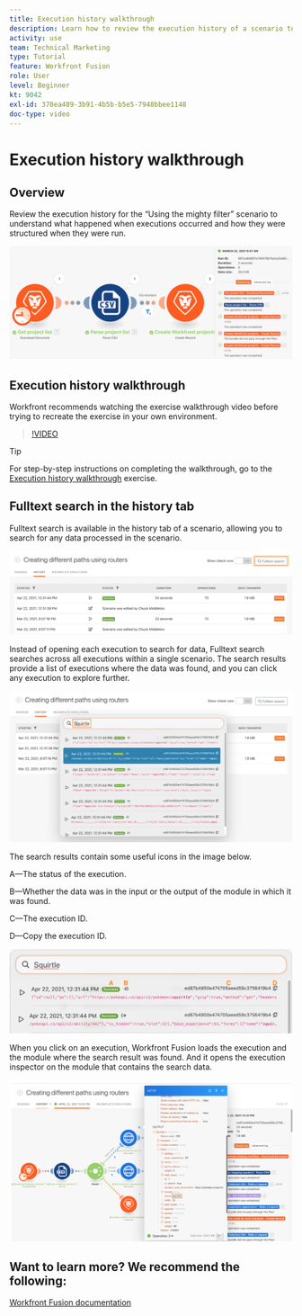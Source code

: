 ```yaml
---
title: Execution history walkthrough
description: Learn how to review the execution history of a scenario to understand what happened when in [!DNL Adobe Workfront Fusion].
activity: use
team: Technical Marketing
type: Tutorial
feature: Workfront Fusion
role: User
level: Beginner
kt: 9042
exl-id: 370ea489-3b91-4b5b-b5e5-7948bbee1148
doc-type: video
---
```

# Execution history walkthrough

## Overview

Review the execution history for the “Using the mighty filter” scenario to understand what happened when executions occurred and how they were structured when they were run.

![An image of execution history in a Fusion scenario](assets/execution-history-and-scheduling-1.png)

## Execution history walkthrough

Workfront recommends watching the exercise walkthrough video before trying to recreate the exercise in your own environment.

>[!VIDEO](https://video.tv.adobe.com/v/335283/?quality=12&learn=on)

>[!TIP]
>
>For step-by-step instructions on completing the walkthrough, go to the [Execution history walkthrough](https://experienceleague.adobe.com/docs/workfront-learn/tutorials-workfront/fusion/exercises/execution-history.html?lang=en) exercise.

## Fulltext search in the history tab

Fulltext search is available in the history tab of a scenario, allowing you to search for any data processed in the scenario.

![An image of execution history search](assets/execution-history-and-scheduling-2.png)

Instead of opening each execution to search for data, Fulltext search searches across all executions within a single scenario. The search results provide a list of executions where the data was found, and you can click any execution to explore further. 

![An image of an execution history search](assets/execution-history-and-scheduling-3.png)

The search results contain some useful icons in the image below. 

A—The status of the execution.

B—Whether the data was in the input or the output of the module in which it was found.

C—The execution ID. 

D—Copy the execution ID.

![An image of an execution history search results](assets/execution-history-and-scheduling-4.png)

When you click on an execution, Workfront Fusion loads the execution and the module where the search result was found. And it opens the execution inspector on the module that contains the search data.

![An image of an execution history links](assets/execution-history-and-scheduling-5.png)


## Want to learn more? We recommend the following:

[Workfront Fusion documentation](https://experienceleague.adobe.com/docs/workfront/using/adobe-workfront-fusion/workfront-fusion-2.html?lang=en)
